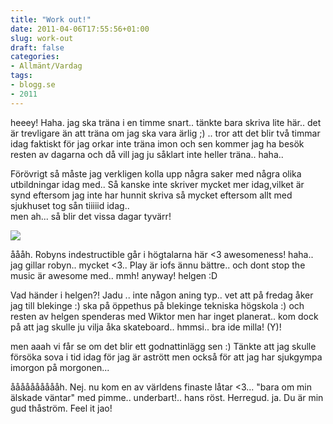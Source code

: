 ```yaml
---
title: "Work out!"
date: 2011-04-06T17:55:56+01:00
slug: work-out
draft: false
categories:
- Allmänt/Vardag
tags:
- blogg.se
- 2011
---
```

heeey! Haha. jag ska träna i en timme snart.. tänkte bara skriva lite här.. det är trevligare än att träna om jag ska vara ärlig ;) .. tror att det blir två timmar idag faktiskt för jag orkar inte träna imon och sen kommer jag ha besök resten av dagarna och då vill jag ju såklart inte heller träna.. haha..  
  
Förövrigt så måste jag verkligen kolla upp några saker med några olika utbildningar idag med.. Så kanske inte skriver mycket mer idag,vilket är synd eftersom jag inte har hunnit skriva så mycket eftersom allt med sjukhuset tog sån tiiiiid idag..  
men ah... så blir det vissa dagar tyvärr!  
  
![](/assets/images/blogg.se/robyn_141548723.jpg)  
  
åååh. Robyns indestructible går i högtalarna här <3 awesomeness! haha.. jag gillar robyn.. mycket <3.. Play är iofs ännu bättre.. och dont stop the music är awesome med.. mmh! anyway! helgen :D  
  
Vad händer i helgen?! Jadu .. inte någon aning typ.. vet att på fredag åker jag till blekinge :) ska på öppethus på blekinge tekniska högskola :) och resten av helgen spenderas med Wiktor men har inget planerat.. kom dock på att jag skulle ju vilja åka skateboard.. hmmsi.. bra ide milla! (Y)!  
  
men aaah vi får se om det blir ett godnattinlägg sen :) Tänkte att jag skulle försöka sova i tid idag för jag är astrött men också för att jag har sjukgympa imorgon på morgonen...  
  
  
ååååååååååh. Nej. nu kom en av världens finaste låtar <3... "bara om min älskade väntar" med pimme.. underbart!.. hans röst. Herregud. ja. Du är min gud thåström. Feel it jao!